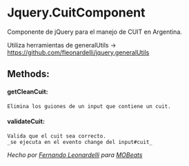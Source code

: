 # Jquery.CuitComponent


Componente de jQuery para el manejo de CUIT en Argentina.

Utiliza herramientas de generalUtils -> https://github.com/fleonardelli/jquery.generalUtils

## Methods:

#### getCleanCuit: 
    Elimina los guiones de un input que contiene un cuit.
    
#### validateCuit:
    Valida que el cuit sea correcto.
    _se ejecuta en el evento change del input#cuit_

*Hecho por [Fernando Leonardelli](http://www.fleonardelli.com) para [MOBeats](http://www.mobeats.co)*
